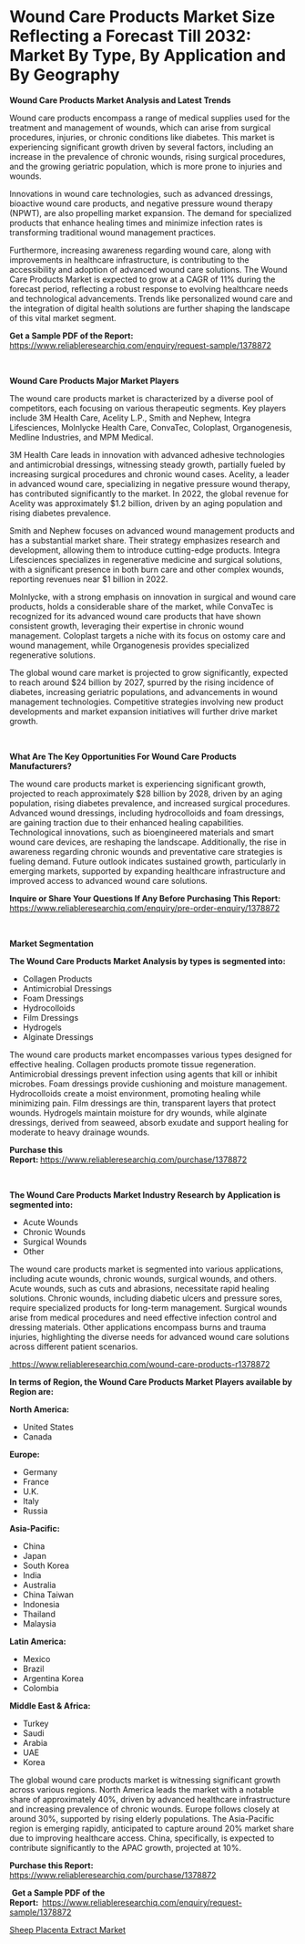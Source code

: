 <p><h1>Wound Care Products Market Size Reflecting a Forecast Till 2032: Market By Type, By Application and By Geography</h1></p><p><strong>Wound Care Products Market Analysis and Latest Trends</strong></p>
<p><p>Wound care products encompass a range of medical supplies used for the treatment and management of wounds, which can arise from surgical procedures, injuries, or chronic conditions like diabetes. This market is experiencing significant growth driven by several factors, including an increase in the prevalence of chronic wounds, rising surgical procedures, and the growing geriatric population, which is more prone to injuries and wounds. </p><p>Innovations in wound care technologies, such as advanced dressings, bioactive wound care products, and negative pressure wound therapy (NPWT), are also propelling market expansion. The demand for specialized products that enhance healing times and minimize infection rates is transforming traditional wound management practices. </p><p>Furthermore, increasing awareness regarding wound care, along with improvements in healthcare infrastructure, is contributing to the accessibility and adoption of advanced wound care solutions. The Wound Care Products Market is expected to grow at a CAGR of 11% during the forecast period, reflecting a robust response to evolving healthcare needs and technological advancements. Trends like personalized wound care and the integration of digital health solutions are further shaping the landscape of this vital market segment.</p></p>
<p><strong>Get a Sample PDF of the Report:&nbsp;</strong> <a href="https://www.reliableresearchiq.com/enquiry/request-sample/1378872?utm_campaign=3116&utm_medium=2&utm_source=Github&utm_content=ia&utm_term=08032025&utm_id=wound-care-products">https://www.reliableresearchiq.com/enquiry/request-sample/1378872</a></p>
<p>&nbsp;</p>
<p><strong>Wound Care Products Major Market Players</strong></p>
<p><p>The wound care products market is characterized by a diverse pool of competitors, each focusing on various therapeutic segments. Key players include 3M Health Care, Acelity L.P., Smith and Nephew, Integra Lifesciences, Molnlycke Health Care, ConvaTec, Coloplast, Organogenesis, Medline Industries, and MPM Medical. </p><p>3M Health Care leads in innovation with advanced adhesive technologies and antimicrobial dressings, witnessing steady growth, partially fueled by increasing surgical procedures and chronic wound cases. Acelity, a leader in advanced wound care, specializing in negative pressure wound therapy, has contributed significantly to the market. In 2022, the global revenue for Acelity was approximately $1.2 billion, driven by an aging population and rising diabetes prevalence.</p><p>Smith and Nephew focuses on advanced wound management products and has a substantial market share. Their strategy emphasizes research and development, allowing them to introduce cutting-edge products. Integra Lifesciences specializes in regenerative medicine and surgical solutions, with a significant presence in both burn care and other complex wounds, reporting revenues near $1 billion in 2022.</p><p>Molnlycke, with a strong emphasis on innovation in surgical and wound care products, holds a considerable share of the market, while ConvaTec is recognized for its advanced wound care products that have shown consistent growth, leveraging their expertise in chronic wound management. Coloplast targets a niche with its focus on ostomy care and wound management, while Organogenesis provides specialized regenerative solutions.</p><p>The global wound care market is projected to grow significantly, expected to reach around $24 billion by 2027, spurred by the rising incidence of diabetes, increasing geriatric populations, and advancements in wound management technologies. Competitive strategies involving new product developments and market expansion initiatives will further drive market growth.</p></p>
<p>&nbsp;</p>
<p><strong>What Are The Key Opportunities For Wound Care Products Manufacturers?</strong></p>
<p><p>The wound care products market is experiencing significant growth, projected to reach approximately $28 billion by 2028, driven by an aging population, rising diabetes prevalence, and increased surgical procedures. Advanced wound dressings, including hydrocolloids and foam dressings, are gaining traction due to their enhanced healing capabilities. Technological innovations, such as bioengineered materials and smart wound care devices, are reshaping the landscape. Additionally, the rise in awareness regarding chronic wounds and preventative care strategies is fueling demand. Future outlook indicates sustained growth, particularly in emerging markets, supported by expanding healthcare infrastructure and improved access to advanced wound care solutions.</p></p>
<p><strong>Inquire or Share Your Questions If Any Before Purchasing This Report:</strong> <a href="https://www.reliableresearchiq.com/enquiry/pre-order-enquiry/1378872?utm_campaign=3116&utm_medium=2&utm_source=Github&utm_content=ia&utm_term=08032025&utm_id=wound-care-products">https://www.reliableresearchiq.com/enquiry/pre-order-enquiry/1378872</a></p>
<p>&nbsp;</p>
<p><strong>Market Segmentation</strong></p>
<p><strong>The Wound Care Products Market Analysis by types is segmented into:</strong></p>
<p><ul><li>Collagen Products</li><li>Antimicrobial Dressings</li><li>Foam Dressings</li><li>Hydrocolloids</li><li>Film Dressings</li><li>Hydrogels</li><li>Alginate Dressings</li></ul></p>
<p><p>The wound care products market encompasses various types designed for effective healing. Collagen products promote tissue regeneration. Antimicrobial dressings prevent infection using agents that kill or inhibit microbes. Foam dressings provide cushioning and moisture management. Hydrocolloids create a moist environment, promoting healing while minimizing pain. Film dressings are thin, transparent layers that protect wounds. Hydrogels maintain moisture for dry wounds, while alginate dressings, derived from seaweed, absorb exudate and support healing for moderate to heavy drainage wounds.</p></p>
<p><strong>Purchase this Report:&nbsp;</strong><a href="https://www.reliableresearchiq.com/purchase/1378872?utm_campaign=3116&utm_medium=2&utm_source=Github&utm_content=ia&utm_term=08032025&utm_id=wound-care-products">https://www.reliableresearchiq.com/purchase/1378872</a></p>
<p>&nbsp;</p>
<p><strong>The Wound Care Products Market Industry Research by Application is segmented into:</strong></p>
<p><ul><li>Acute Wounds</li><li>Chronic Wounds</li><li>Surgical Wounds</li><li>Other</li></ul></p>
<p><p>The wound care products market is segmented into various applications, including acute wounds, chronic wounds, surgical wounds, and others. Acute wounds, such as cuts and abrasions, necessitate rapid healing solutions. Chronic wounds, including diabetic ulcers and pressure sores, require specialized products for long-term management. Surgical wounds arise from medical procedures and need effective infection control and dressing materials. Other applications encompass burns and trauma injuries, highlighting the diverse needs for advanced wound care solutions across different patient scenarios.</p></p>
<p><a href="https://www.reliableresearchiq.com/wound-care-products-r1378872?utm_campaign=3116&utm_medium=2&utm_source=Github&utm_content=ia&utm_term=08032025&utm_id=wound-care-products">&nbsp;https://www.reliableresearchiq.com/wound-care-products-r1378872</a></p>
<p><strong>In terms of Region, the Wound Care Products Market Players available by Region are:</strong></p>
<p>
    <p> <strong> North America: </strong>
        <ul>
            <li>United States</li>
            <li>Canada</li>
        </ul>
        </p> 
    <p> <strong> Europe: </strong>
        <ul>
            <li>Germany</li>
            <li>France</li>
            <li>U.K.</li>
            <li>Italy</li>
            <li>Russia</li>
        </ul>
        </p> 
    <p> <strong> Asia-Pacific: </strong>
        <ul>
            <li>China</li>
            <li>Japan</li>
            <li>South Korea</li>
            <li>India</li>
            <li>Australia</li>
            <li>China Taiwan</li>
            <li>Indonesia</li>
            <li>Thailand</li>
            <li>Malaysia</li>
        </ul>
        </p> 
    <p> <strong> Latin America: </strong>
        <ul>
            <li>Mexico</li>
            <li>Brazil</li>
            <li>Argentina Korea</li>
            <li>Colombia</li>
        </ul>
        </p> 
    <p> <strong> Middle East & Africa: </strong>
        <ul>
            <li>Turkey</li>
            <li>Saudi</li>
            <li>Arabia</li>
            <li>UAE</li>
            <li>Korea</li>
        </ul>
    </p>
    </p>
<p><p>The global wound care products market is witnessing significant growth across various regions. North America leads the market with a notable share of approximately 40%, driven by advanced healthcare infrastructure and increasing prevalence of chronic wounds. Europe follows closely at around 30%, supported by rising elderly populations. The Asia-Pacific region is emerging rapidly, anticipated to capture around 20% market share due to improving healthcare access. China, specifically, is expected to contribute significantly to the APAC growth, projected at 10%.</p></p>
<p><strong>Purchase this Report: </strong><a href="https://www.reliableresearchiq.com/purchase/1378872?utm_campaign=3116&utm_medium=2&utm_source=Github&utm_content=ia&utm_term=08032025&utm_id=wound-care-products">https://www.reliableresearchiq.com/purchase/1378872</a></p>
<p>&nbsp;<strong>Get a Sample PDF of the Report:&nbsp;&nbsp;</strong><a href="https://www.reliableresearchiq.com/enquiry/request-sample/1378872?utm_campaign=3116&utm_medium=2&utm_source=Github&utm_content=ia&utm_term=08032025&utm_id=wound-care-products">https://www.reliableresearchiq.com/enquiry/request-sample/1378872</a></p>
<p><strong></strong></p>
<p><p><a href="https://github.com/abuugjetaj/Market-Research-Report-List-1/blob/main/sheep-placenta-extract-market.md?utm_campaign=3116&utm_medium=2&utm_source=Github&utm_content=ia&utm_term=08032025&utm_id=wound-care-products">Sheep Placenta Extract Market</a></p></p>